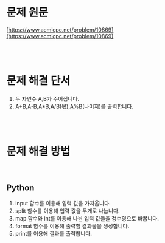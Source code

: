 # 문제 원문

[https://www.acmicpc.net/problem/10869](https://www.acmicpc.net/problem/10869)

<br><br>

# 문제 해결 단서

1. 두 자연수 A,B가 주어집니다.
2. A+B,A-B,A\*B,A/B(몫),A%B(나머지)를 출력합니다.

<br><br>

# 문제 해결 방법

<br>

## Python

1. input 함수를 이용해 입력 값을 가져옵니다.
2. split 함수를 이용해 입력 값을 두개로 나눕니다.
3. map 함수와 int를 이용해 나뉜 입력 값들을 정수형으로 바꿉니다.
4. format 함수를 이용해 출력할 결과물을 생성합니다.
5. print를 이용해 결과를 출력합니다.
